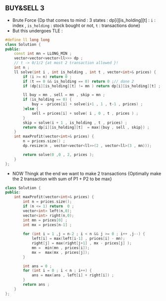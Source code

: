 ## BUY&SELL 3

- Brute Force {Dp that comes to mind : 3 states : dp[i][is_holding][t] : `i` : index , `is_holding` : stock bought or not, `t` : transactions done}
- But this undergoes TLE :

```cpp
#define ll long long
class Solution {
public:
    const int mn = LLONG_MIN ;
    vector<vector<vector<ll>>> dp ;
    // t -> 0/1/2 {at most 2 transaction allowed }! 
    int n ;
    ll solve(int i , int is_holding , int t , vector<int>& prices) {
        if (i >= n) return 0 ;
        if (t == 0 && is_holding == 0) return 0 ;// done 2 
        if (dp[i][is_holding][t] != mn ) return dp[i][is_holding][t] ;

        ll buy = mn , sell = mn , skip = mn ;
        if (is_holding == 0) {
            buy = -prices[i] + solve(i+1 , 1 , t-1 , prices) ;
        }else {
            sell = prices[i] + solve( i , 0 , t , prices ) ;
        }
        skip = solve(i + 1 , is_holding , t , prices) ;
        return dp[i][is_holding][t]  = max({buy , sell , skip}) ;
    }
    int maxProfit(vector<int>& prices) {
        n = prices.size() ;
        dp.resize(n , vector<vector<ll>>(2 , vector<ll>(3 , mn)));

        return solve(0 ,0 , 2, prices );
    }
};
```

- NOW Thingk at the end we want to make 2 transactions {Optimally make the 2 transaction with sum of P1 + P2 to be max}
```cpp
class Solution {
public:
    int maxProfit(vector<int>& prices) {
        int n = prices.size();
        if (n <= 1) return  0 ;
        vector<int> left(n,0);
        vector<int> right(n,0);
        int mn = prices[0] ;
        int mx = prices[n-1] ;
 
        for (int i = 1 ,j = n-2 ; i < n && j >= 0 ; i++ ,j--) {
            left[i] = max(left[i-1] , prices[i] - mn);
            right[j] = max(right[j+1] , mx - prices[j] );
            mn =  min(mn , prices[i]);
            mx =  max(mx , prices[j]);
        }

        int ans = 0 ;
        for (int i = 0 ; i < n ; i++) {
            ans = max(ans , left[i] + right[i]) ;
        }
        return ans ;
    }
};
```
